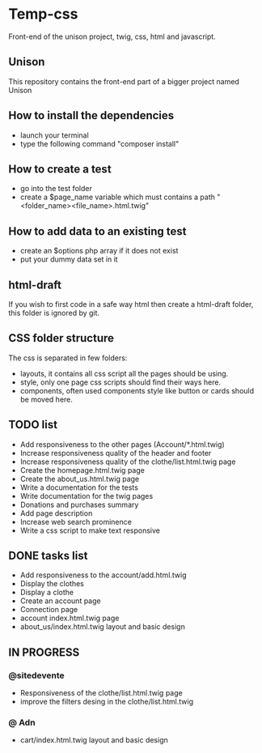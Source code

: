 # Temp-css
Front-end of the unison project, twig, css, html and javascript.

## Unison
This repository contains the front-end part of a bigger project named Unison

## How to install the dependencies
 - launch your terminal
 - type the following command "composer install"

## How to create a test
 - go into the test folder
 - create a $page_name variable which must contains a path "<folder_name><file_name>.html.twig"

## How to add data to an existing test
 - create an $options php array if it does not exist
 - put your dummy data set in it

## html-draft
If you wish to first code in a safe way html then create a html-draft folder,
this folder is ignored by git.

## CSS folder structure
The css is separated in few folders:
 - layouts, it contains all css script all the pages should be using.
 - style, only one page css scripts should find their ways here.
 - components, often used components style like button or cards should be moved here.

## TODO list
 - Add responsiveness to the other pages (Account/*.html.twig)
 - Increase responsiveness quality of the header and footer
 - Increase responsiveness quality of the clothe/list.html.twig page
 - Create the homepage.html.twig page
 - Create the about_us.html.twig page
 - Write a documentation for the tests
 - Write documentation for the twig pages
 - Donations and purchases summary
 - Add page description
 - Increase web search prominence
 - Write a css script to make text responsive


## DONE tasks list
 - Add responsiveness to the account/add.html.twig
 - Display the clothes
 - Display a clothe
 - Create an account page
 - Connection page
 - account index.html.twig page
 - about_us/index.html.twig layout and basic design  

## IN PROGRESS

### @sitedevente
 - Responsiveness of the clothe/list.html.twig page
 - improve the filters desing in the clothe/list.html.twig 

### @ Adn
 - cart/index.html.twig layout and basic design

